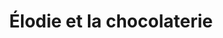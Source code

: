 ---
title: "Élodie et la chocolaterie"
url: /marseille/elodie-et-la-chocolaterie/
shop: pâtisserie
---
